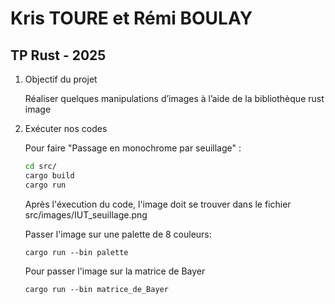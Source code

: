 # Kris TOURE et Rémi BOULAY
## TP Rust - 2025

1. Objectif du projet

    Réaliser quelques manipulations d’images à l’aide de la bibliothèque rust image

2. Exécuter nos codes

    Pour faire "Passage en monochrome par seuillage" : 

    ```bash
    cd src/
    cargo build
    cargo run
    ```

    Après l'éxecution du code, l'image doit se trouver dans le fichier src/images/IUT_seuillage.png 


    Passer l'image sur une palette de 8 couleurs:

   ```cargo run --bin palette```


   Pour passer l'image sur la matrice de Bayer

   ```cargo run --bin matrice_de_Bayer```
